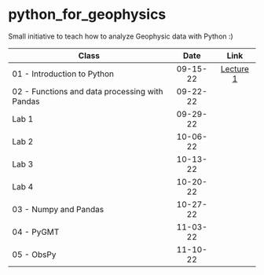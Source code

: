 # python_for_geophysics

Small initiative to teach how to analyze Geophysic data with Python :)


| Class | Date | Link |
|-------|:----:|:---:|
| 01 - Introduction to Python  |  09-15-22    | [Lecture 1](https://colab.research.google.com/drive/12pdNLDznKf1AYZutF0k6UOwifq91pERV?authuser=2#scrollTo=6a6dbc63-36d5-43e8-8291-9a84037fb859)     |
| 02 - Functions and data processing with Pandas      |  09-22-22    |     |
| Lab 1      | 09-29-22     |     |
| Lab 2      | 10-06-22     |     |
| Lab 3      | 10-13-22     |     |
| Lab 4      | 10-20-22     |     |
| 03 - Numpy and Pandas      | 10-27-22     |     |
| 04 - PyGMT      | 11-03-22     |     |
| 05 - ObsPy      | 11-10-22     |     |
